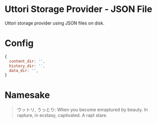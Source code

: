 # Uttori Storage Provider - JSON File

Uttori storage provider using JSON files on disk.

# Config

```js
{
  content_dir: '',
  history_dir: '',
  data_dir: '',
}
```

# Namesake

> ウットリ, うっとり: When you become enraptured by beauty. In rapture, in ecstasy, captivated. A rapt stare.
